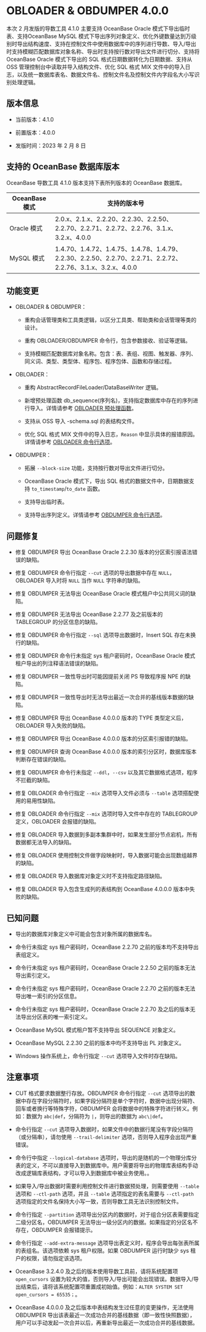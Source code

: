 # OBLOADER \& OBDUMPER 4.0.0 

本次 2 月发版的导数工具 4.1.0 主要支持 OceanBase Oracle 模式下导出临时表、支持OceanBase MySQL 模式下导出序列对象定义、优化外键数量达到万级别时导出结构速度、支持在控制文件中使用数据库中的序列进行导数、导入/导出时支持模糊匹配数据库对象名称、导出时支持按行数对导出文件进行切分、支持将 OceanBase Oracle 模式下导出的 SQL 格式日期数据转化为日期数据、支持从 OSS 管理控制台中读取并导入结构文件、优化 SQL 格式 MIX 文件中的导入日志，以及统一数据库表名、数据文件名、控制文件名及控制文件内字段名大小写识别处理逻辑。

## 版本信息

* 当前版本：4.1.0

* 前置版本：4.0.0

* 发版时间：2023 年 2 月 8 日

## 支持的 OceanBase 数据库版本

OceanBase 导数工具 4.1.0 版本支持下表所列版本的 OceanBase 数据库。


| OceanBase 模式|支持的版本号|
|-------------------------|--------------------------------------------------------------------------------------------------------|
| Oracle 模式 | 2.0.x、2.1.x、2.2.20、2.2.30、2.2.50、2.2.70、2.2.71、2.2.72、2.2.76、3.1.x、3.2.x、4.0.0                   |
| MySQL 模式  | 1.4.70、1.4.72、1.4.75、1.4.78、1.4.79、2.2.30、2.2.50、2.2.70、2.2.71、2.2.72、2.2.76、3.1.x、3.2.x、4.0.0 |



## 功能变更  

* OBLOADER & OBDUMPER：

  * 重构会话管理类和工具类逻辑，以区分工具类、帮助类和会话管理等类的设计。

  * 重构 OBLOADER/OBDUMPER 命令行，包含参数接收、验证等逻辑。

  * 支持模糊匹配数据库对象名称。包含：表、表组、视图、触发器、序列、同义词、类型、类型体、程序包、程序包体、函数和存储过程。

* OBLOADER：

  * 重构 AbstractRecordFileLoader/DataBaseWriter 逻辑。

  * 新增预处理函数 db_sequence(序列名)，支持指定数据库中存在的序列进行导入。详情请参考 [OBLOADER 预处理函数](5.OBLOADER/3.obloader-data-processing/2.obloader-preprocessing-functions.md)。

  * 支持从 OSS 导入 -schema.sql 的表结构文件。</li><li>优化 SQL 格式 MIX 文件中的导入日志，`Reason` 中显示具体的报错原因。详情请参考 [OBLOADER 命令行选项](5.OBLOADER/2.obloader-command-line-options.md)。

  

* OBDUMPER：

  * 拓展 `--block-size` 功能，支持按行数对导出文件进行切分。
    
  
  * OceanBase Oracle 模式下，导出 SQL 格式的数据文件中，日期数据支持 `to_timestamp`/`to_date` 函数。
    
  
  * 支持导出临时表。

  * 支持导出序列定义。详情请参考 [OBDUMPER 命令行选项](6.OBDUMPER/2.obdumper-command-line-options.md)。

## 问题修复

* 修复 OBDUMPER 导出 OceanBase Oracle 2.2.30 版本的分区索引报语法错误的缺陷。

* 修复 OBDUMPER 命令行指定 `--cut` 选项的导出数据中存在 `NULL`，OBLOADER 导入时将 `NULL` 当作 `NULL` 字符串的缺陷。

* 修复 OBDUMPER 无法导出 OceanBase Oracle 模式租户中公共同义词的缺陷。

* 修复 OBDUMPER 无法导出 OceanBase 2.2.77 及之前版本的 TABLEGROUP 的分区信息的缺陷。

* 修复 OBDUMPER 命令行指定 `--sql` 选项导出数据时，Insert SQL 存在未换行的缺陷。

* 修复 OBDUMPER 命令行未指定 sys 租户密码时，OceanBase Oracle 模式租户导出的列注释语法错误的缺陷。

* 修复 OBDUMPER 一致性导出时可能因提前关闭 PS 导致程序报 NPE 的缺陷。

* 修复 OBDUMPER 一致性导出时无法导出最近一次合并的基线版本数据的缺陷。

* 修复 OBDUMPER 导出 OceanBase 4.0.0.0 版本的 TYPE 类型定义后，OBLOADER 导入失败的缺陷。

* 修复 OBDUMPER 导出 OceanBase 4.0.0.0 版本的分区索引报错的缺陷。

* 修复 OBDUMPER 查询 OceanBase 4.0.0.0 版本的索引分区时，数据库版本判断存在错误的缺陷。

* 修复 OBDUMPER 命令行未指定 `--ddl`，`--csv` 以及其它数据格式选项，程序不拦截的缺陷。

* 修复 OBLOADER 命令行指定 `--mix` 选项导入文件必须与 `--table` 选项搭配使用的易用性缺陷。

* 修复 OBLOADER 命令行指定 `--mix` 选项时导入文件中存在的 TABLEGROUP 定义，OBLOADER 会报错的缺陷。

* 修复 OBLOADER 导入数据到多副本集群中时，如果发生部分节点宕机，所有数据都无法导入的缺陷。

* 修复 OBLOADER 使用控制文件做字段映射时，导入数据可能会出现数组越界的缺陷。

* 修复 OBLOADER 导入数据库对象定义时不支持指定路径缺陷。

* 修复 OBLOADER 导入包含生成列的表结构到 OceanBase 4.0.0.0 版本中失败的缺陷。


## 已知问题

* 导出的数据库对象定义中可能会包含对象所属的数据库名。

* 命令行未指定 sys 租户密码时，OceanBase 2.2.70 之前的版本均不支持导出表组定义。

* 命令行未指定 sys 租户密码时，OceanBase Oracle 2.2.50 之前的版本无法导出索引定义。

* 命令行未指定 sys 租户密码时，OceanBase Oracle  2.2.70 之前的版本无法导出唯一索引的分区信息。

* 命令行未指定 sys 租户密码时，OceanBase Oracle 2.2.70 及之后的版本无法导出分区表的唯一索引定义。

* OceanBase MySQL 模式租户暂不支持导出 SEQUENCE 对象定义。

* OceanBase MySQL 2.2.30 之前的版本中均不支持导出 PL 对象定义。

* Windows 操作系统上，命令行指定 `--cut` 选项导入文件时存在缺陷。



## 注意事项

* CUT 格式要求数据整行存放。OBDUMPER 命令行指定 `--cut` 选项导出的数据中存在字段分隔符时，如果字段分隔符是单个字符时，数据中出现分隔符、回车或者换行等特殊字符，OBDUMPER 会将数据中的特殊字符进行转义。例如：数据为 `abc|def`，分隔符为 `|`，则导出的数据为 `abc\|def`。

* 命令行指定 `--cut` 选项导入数据时，如果文件中的数据行尾没有字段分隔符（或分隔串），请勿使用 `--trail-delimiter` 选项，否则导入程序会出现严重错误。

* 命令行中指定 `--logical-database` 选项时，导出的是随机的一个物理分库分表的定义，不可以直接导入到数据库中。用户需要将导出的物理库表结构手动改成逻辑库表结构，才可以导入到数据库中被业务使用。。

* 如果导入/导出数据时需要利用控制文件进行数据预处理，则需要使用 `--table` 选项和 `--ctl-path` 选项，并且 `--table` 选项指定的表名需要与 `--ctl-path` 选项指定的文件名保持大小写一致，否则导数工具无法识别控制文件。

* 命令行指定 `--partition` 选项导出分区内的数据时，对于组合分区表需要指定二级分区名，OBDUMPER 无法导出一级分区内的数据。如果指定的分区名不存在，OBDUMPER 会报错提示。

* 命令行指定 `--add-extra-message` 选项导出表定义时，程序会导出每张表所属的表组名。该选项依赖 sys 租户权限。如果 OBDUMPER 运行时缺少 sys 租户的权限，请勿指定该选项。

* OceanBase 3.2.4.0 及之后的版本使用导数工具前，请将系统配置项 `open_cursors` 设置为较大的值，否则导入/导出可能会出现错误。数据导入/导出结束后，请将该系统配置项重置成初始值。例如：`ALTER SYSTEM SET open_cursors = 65535；`。

* OceanBase 4.0.0.0 及之后版本中表结构发生过任意的变更操作，无法使用 OBDUMPER 导出该表最近一次成功合并的基线数据（即一致性快照数据），用户可以手动发起一次合并以后，再重新导出最近一次成功合并的基线数据。